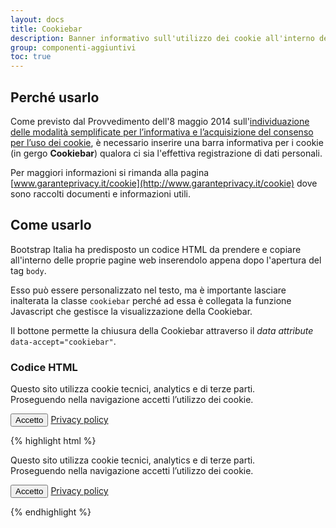 ```yaml
---
layout: docs
title: Cookiebar
description: Banner informativo sull'utilizzo dei cookie all'interno del sito web 
group: componenti-aggiuntivi
toc: true
---
```


## Perché usarlo

Come previsto dal Provvedimento dell'8 maggio 2014 sull'[individuazione delle modalità semplificate per l’informativa e l’acquisizione del consenso per l’uso dei cookie](http://www.garanteprivacy.it/web/guest/home/docweb/-/docweb-display/docweb/3118884), è necessario inserire una barra informativa per i cookie (in gergo **Cookiebar**) qualora ci sia l'effettiva registrazione di dati personali.

Per maggiori informazioni si rimanda alla pagina [www.garanteprivacy.it/cookie](http://www.garanteprivacy.it/cookie) dove sono raccolti documenti e informazioni utili.

## Come usarlo

Bootstrap Italia ha predisposto un codice HTML da prendere e copiare all'interno delle proprie pagine web inserendolo appena dopo l'apertura del tag `body`.

Esso può essere personalizzato nel testo, ma è importante lasciare inalterata la classe `cookiebar` perché ad essa è collegata la funzione Javascript che gestisce la visualizzazione della Cookiebar.

Il bottone permette la chiusura della Cookiebar attraverso il _data attribute_ `data-accept="cookiebar"`.

### Codice HTML

<style>
  /* Style override for Documentation purposes */
  .cookiebar {
    display: block !important;
    position: relative !important;
  }
</style>
<div class="bd-example">
    <div class="cookiebar bg-dark p-4" aria-hidden="true">
        <p class="text-white">Questo sito utilizza cookie tecnici, analytics e di terze parti.
            <br>Proseguendo nella navigazione accetti l’utilizzo dei cookie.<br>
        </p>
        <p>
            <button data-accept="cookiebar" class="btn btn-info mr-2">Accetto</button>
            <a href="#" class="btn btn-outline-info">Privacy policy</a>
        </p>
    </div>
</div>

{% highlight html %}
<div class="cookiebar bg-dark p-4 hide" aria-hidden="true">
    <p class="text-white">Questo sito utilizza cookie tecnici, analytics e di terze parti.
        <br>Proseguendo nella navigazione accetti l’utilizzo dei cookie.<br>
    </p>
    <p>
        <button data-accept="cookiebar" class="btn btn-info mr-2">Accetto</button>
        <a href="" class="btn btn-outline-info">Privacy policy</a>
    </p>
</div>
{% endhighlight %}
